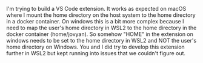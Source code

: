 I'm trying to build a VS Code extension. It works as expected on macOS where I mount the home directory on the host system to the home directory in a docker container. On windows this is a bit more complex because I need to map the user's home directory in WSL2 to the home directory in the docker container (home/jovyan). So somehow "HOME" in the extension on windows needs to be set to the home directory in WSL2 and NOT the user's home directory on Windows. You and I did try to develop this extension further in WSL2 but kept running into issues that we couldn't figure out.